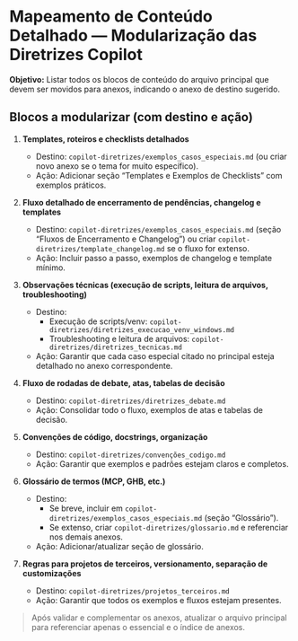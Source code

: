 # Mapeamento de Conteúdo Detalhado — Modularização das Diretrizes Copilot

**Objetivo:** Listar todos os blocos de conteúdo do arquivo principal que devem ser movidos para anexos, indicando o anexo de destino sugerido.


## Blocos a modularizar (com destino e ação)

1. **Templates, roteiros e checklists detalhados**
	- Destino: `copilot-diretrizes/exemplos_casos_especiais.md` (ou criar novo anexo se o tema for muito específico).
	- Ação: Adicionar seção “Templates e Exemplos de Checklists” com exemplos práticos.

2. **Fluxo detalhado de encerramento de pendências, changelog e templates**
	- Destino: `copilot-diretrizes/exemplos_casos_especiais.md` (seção “Fluxos de Encerramento e Changelog”) ou criar `copilot-diretrizes/template_changelog.md` se o fluxo for extenso.
	- Ação: Incluir passo a passo, exemplos de changelog e template mínimo.

3. **Observações técnicas (execução de scripts, leitura de arquivos, troubleshooting)**
	- Destino: 
	  - Execução de scripts/venv: `copilot-diretrizes/diretrizes_execucao_venv_windows.md`
	  - Troubleshooting e leitura de arquivos: `copilot-diretrizes/diretrizes_tecnicas.md`
	- Ação: Garantir que cada caso especial citado no principal esteja detalhado no anexo correspondente.

4. **Fluxo de rodadas de debate, atas, tabelas de decisão**
	- Destino: `copilot-diretrizes/diretrizes_debate.md`
	- Ação: Consolidar todo o fluxo, exemplos de atas e tabelas de decisão.

5. **Convenções de código, docstrings, organização**
	- Destino: `copilot-diretrizes/convenções_codigo.md`
	- Ação: Garantir que exemplos e padrões estejam claros e completos.

6. **Glossário de termos (MCP, GHB, etc.)**
	- Destino: 
	  - Se breve, incluir em `copilot-diretrizes/exemplos_casos_especiais.md` (seção “Glossário”).
	  - Se extenso, criar `copilot-diretrizes/glossario.md` e referenciar nos demais anexos.
	- Ação: Adicionar/atualizar seção de glossário.

7. **Regras para projetos de terceiros, versionamento, separação de customizações**
	- Destino: `copilot-diretrizes/projetos_terceiros.md`
	- Ação: Garantir que todos os exemplos e fluxos estejam presentes.

> Após validar e complementar os anexos, atualizar o arquivo principal para referenciar apenas o essencial e o índice de anexos.
